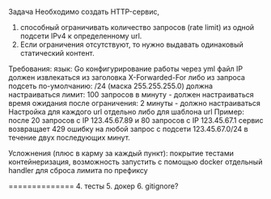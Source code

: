 Задача
Необходимо создать HTTP-сервис, 
1) способный ограничивать количество запросов (rate limit) из одной подсети IPv4 к определенному url. 
2) Если ограничения отсутствуют, то нужно выдавать одинаковый статический контент.

Требования:
язык: Go 
конфигурирование работы через yml файл
IP должен извлекаться из заголовка X-Forwarded-For либо из запроса
подсеть по-умолчанию: /24 (маска 255.255.255.0) должна настраиваться
лимит: 100 запросов в минуту - должен настраиваться
время ожидания после ограничения: 2 минуты - должно настраиваться
Настройка для каждого url отдельно либо для шаблона url
Пример: после 20 запросов с IP 123.45.67.89 и 80 запросов с IP 123.45.67.1 сервис возвращает 429 ошибку на любой запрос с подсети 
123.45.67.0/24 в течение двух последующих минут.

Усложнения (плюс в карму за каждый пункт):
покрытие тестами
контейнеризация, возможность запустить с помощью docker
отдельный handler для сброса лимита по префиксу

==============
4. тесты
5. докер
6. gitignore?
